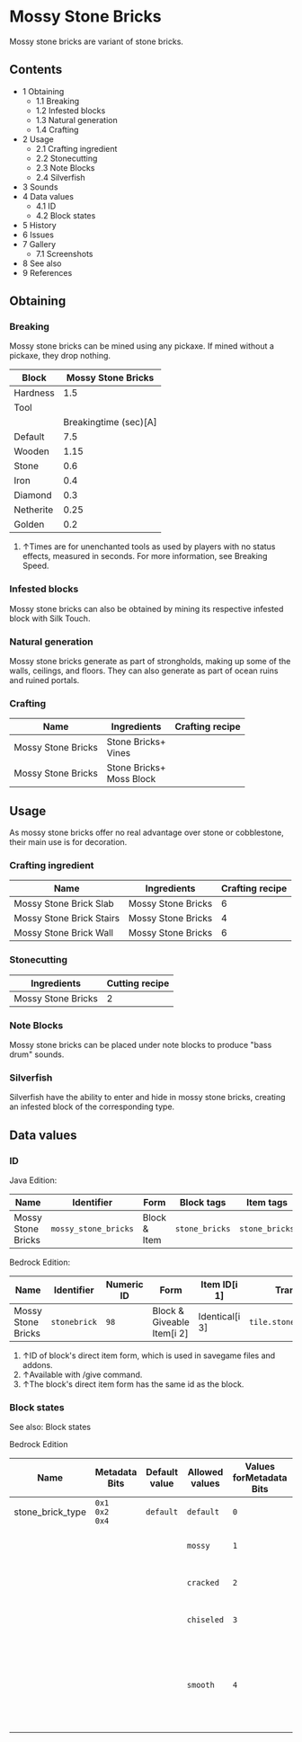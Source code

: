# Mossy Stone Bricks
Mossy stone bricks are variant of stone bricks.

## Contents
- 1 Obtaining
	- 1.1 Breaking
	- 1.2 Infested blocks
	- 1.3 Natural generation
	- 1.4 Crafting
- 2 Usage
	- 2.1 Crafting ingredient
	- 2.2 Stonecutting
	- 2.3 Note Blocks
	- 2.4 Silverfish
- 3 Sounds
- 4 Data values
	- 4.1 ID
	- 4.2 Block states
- 5 History
- 6 Issues
- 7 Gallery
	- 7.1 Screenshots
- 8 See also
- 9 References

## Obtaining
### Breaking
Mossy stone bricks can be mined using any pickaxe. If mined without a pickaxe, they drop nothing.

| Block     | Mossy Stone Bricks    |
|-----------|-----------------------|
| Hardness  | 1.5                   |
| Tool      |                       |
|           | Breakingtime (sec)[A] |
| Default   | 7.5                   |
| Wooden    | 1.15                  |
| Stone     | 0.6                   |
| Iron      | 0.4                   |
| Diamond   | 0.3                   |
| Netherite | 0.25                  |
| Golden    | 0.2                   |

1. ↑Times are for unenchanted tools as used by players with no status effects, measured in seconds. For more information, see Breaking Speed.

### Infested blocks
Mossy stone bricks can also be obtained by mining its respective infested block with Silk Touch.

### Natural generation
Mossy stone bricks generate as part of strongholds, making up some of the walls, ceilings, and floors. They can also generate as part of ocean ruins and ruined portals.

### Crafting
| Name               | Ingredients                  | Crafting recipe |
|--------------------|------------------------------|-----------------|
| Mossy Stone Bricks | Stone Bricks+<br/>Vines      |                 |
| Mossy Stone Bricks | Stone Bricks+<br/>Moss Block |                 |

## Usage
As mossy stone bricks offer no real advantage over stone or cobblestone, their main use is for decoration.

### Crafting ingredient
| Name                     | Ingredients        | Crafting recipe |
|--------------------------|--------------------|-----------------|
| Mossy Stone Brick Slab   | Mossy Stone Bricks | 6               |
| Mossy Stone Brick Stairs | Mossy Stone Bricks | 4               |
| Mossy Stone Brick Wall   | Mossy Stone Bricks | 6               |

### Stonecutting
| Ingredients        | Cutting recipe |
|--------------------|----------------|
| Mossy Stone Bricks | 2              |

### Note Blocks
Mossy stone bricks can be placed under note blocks to produce "bass drum" sounds.

### Silverfish
Silverfish have the ability to enter and hide in mossy stone bricks, creating an infested block of the corresponding type.

## Data values
### ID
Java Edition:

| Name               | Identifier           | Form         | Block tags     | Item tags      | Translation key                      |
|--------------------|----------------------|--------------|----------------|----------------|--------------------------------------|
| Mossy Stone Bricks | `mossy_stone_bricks` | Block & Item | `stone_bricks` | `stone_bricks` | `block.minecraft.mossy_stone_bricks` |

Bedrock Edition:

| Name               | Identifier   | Numeric ID | Form                       | Item ID[i 1]   | Translation key              |
|--------------------|--------------|------------|----------------------------|----------------|------------------------------|
| Mossy Stone Bricks | `stonebrick` | `98`       | Block & Giveable Item[i 2] | Identical[i 3] | `tile.stonebrick.mossy.name` |

1. ↑ID of block's direct item form, which is used in savegame files and addons.
2. ↑Available with /give command.
3. ↑The block's direct item form has the same id as the block.

### Block states
See also: Block states

Bedrock Edition

| Name             | Metadata Bits             | Default value | Allowed values | Values forMetadata Bits | Description                                                |
|------------------|---------------------------|---------------|----------------|-------------------------|------------------------------------------------------------|
| stone_brick_type | `0x1`<br/>`0x2`<br/>`0x4` | `default`     | `default`      | `0`                     | Stone Bricks                                               |
|                  |                           |               | `mossy`        | `1`                     | Mossy Stone Bricks                                         |
|                  |                           |               | `cracked`      | `2`                     | Cracked Stone Bricks                                       |
|                  |                           |               | `chiseled`     | `3`                     | Chiseled Stone Bricks                                      |
|                  |                           |               | `smooth`       | `4`                     | Smooth Stone Bricks (unused, same texture as regular ones) |



